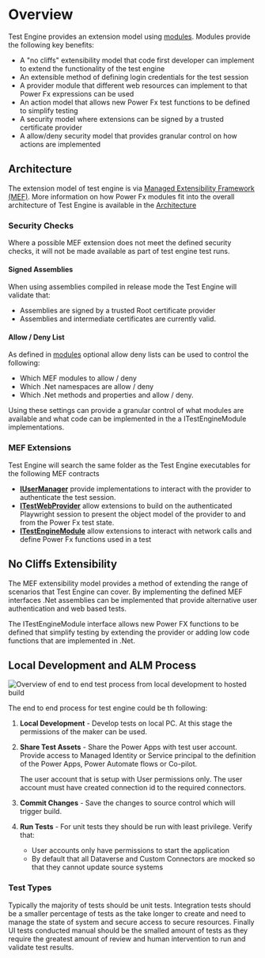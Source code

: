 # Overview

Test Engine provides an extension model using [modules](./modules.md). Modules provide the following key benefits:

- A "no cliffs" extensibility model that code first developer can implement to extend the functionality of the test engine
- An extensible method of defining login credentials for the test session
- A provider module that different web resources can implement to that Power Fx expressions can be used
- An action model that allows new Power Fx test functions to be defined to simplify testing
- A security model where extensions can be signed by a trusted certificate provider
- A allow/deny security model that provides granular control on how actions are implemented

## Architecture

The extension model of test engine is via [Managed Extensibility Framework (MEF)](https://learn.microsoft.com/dotnet/framework/mef/). More information on how Power Fx modules fit into the overall architecture of Test Engine is available in the [Architecture](../Architecture.md)

### Security Checks

Where a possible MEF extension does not meet the defined security checks, it will not be made available as part of test engine test runs.

#### Signed Assemblies

When using assemblies compiled in release mode the Test Engine will validate that:

- Assemblies are signed by a trusted Root certificate provider
- Assemblies and intermediate certificates are currently valid.

#### Allow / Deny List

As defined in [modules](./modules.md) optional allow deny lists can be used to control the following:

- Which MEF modules to allow / deny
- Which .Net namespaces are allow / deny
- Which .Net methods and properties and allow / deny.

Using these settings can provide a granular control of what modules are available and what code can be implemented in the a ITestEngineModule implementations.

### MEF Extensions

Test Engine will search the same folder as the Test Engine executables for the following MEF contracts

- **[IUserManager](..\..\src\Microsoft.PowerApps.TestEngine\Users\IUserManager.cs)** provide implementations to interact with the provider to authenticate the test session.
- **[ITestWebProvider](..\..\src\Microsoft.PowerApps.TestEngine\Providers\ITestWebProvider.cs)** allow extensions to build on the authenticated Playwright session to present the object model of the provider to and from the Power Fx test state.
- **[ITestEngineModule](..\..\src\Microsoft.PowerApps.TestEngine\Modules\ITestEngineModule.cs)** allow extensions to interact with network calls and define Power Fx functions used in a test

## No Cliffs Extensibility

The MEF extensibility model provides a method of extending the range of scenarios that Test Engine can cover. By implementing the defined MEF interfaces .Net assemblies can be implemented that provide alternative user authentication and web based tests.

The ITestEngineModule interface allows new Power FX functions to be defined that simplify testing by extending the provider or adding low code functions that are implemented in .Net.

## Local Development and ALM Process

![Overview of end to end test process from local development to hosted build](./media/TestEngineOverview-E2E.svg)

The end to end process for test engine could be th following:

1. **Local Development** - Develop tests on local PC. At this stage the permissions of the maker can be used.

2. **Share Test Assets** - Share the Power Apps with test user account. Provide access to Managed Identity or Service principal to the definition of the Power Apps, Power Automate flows or Co-pilot.

   The user account that is setup with User permissions only. The user account must have created connection id to the required connectors.

3. **Commit Changes** - Save the changes to source control which will trigger build.

4. **Run Tests** - For unit tests they should be run with least privilege. Verify that:

   - User accounts only have permissions to start the application
   - By default that all Dataverse and Custom Connectors are mocked so that they cannot update source systems

### Test Types

Typically the majority of tests should be unit tests. Integration tests should be a smaller percentage of tests as the take longer to create and need to manage the state of system and secure access to secure resources. Finally UI tests conducted manual should be the smalled amount of tests as they require the greatest amount of review and human intervention to run and validate test results.
